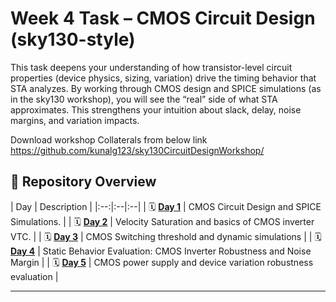 # Week 4 Task – CMOS Circuit Design (sky130-style) 

This task deepens your understanding of how transistor-level circuit properties (device 
physics, sizing, variation) drive the timing behavior that STA analyzes. By working through 
CMOS design and SPICE simulations (as in the sky130 workshop), you will see the “real” 
side of what STA approximates. This strengthens your intuition about slack, delay, noise 
margins, and variation impacts. 

Download workshop Collaterals from below link 
https://github.com/kunalg123/sky130CircuitDesignWorkshop/

## 📘 Repository Overview  

| Day | Description |
|:--:|:--|:--|
| 🗓️ [**Day 1**](./Day1/README.md) | CMOS Circuit Design and SPICE Simulations. |
| 🗓️ [**Day 2**](./Day2/README.md) | Velocity Saturation and basics of CMOS inverter VTC. |
| 🗓️ [**Day 3**](./Day3/README.md) | CMOS Switching threshold and dynamic simulations |
| 🗓️ [**Day 4**](./Day4/README.md) | Static Behavior Evaluation: CMOS Inverter Robustness and Noise Margin |
| 🗓️ [**Day 5**](./Day5/README.md) | CMOS power supply and device variation robustness evaluation |

---
